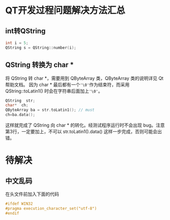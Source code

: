 # QT开发过程问题解决方法汇总

## int转QString

```cpp
int i = 5;
QString s = QString::number(i);
```

## QString 转换为 char *

将 QString 转 char *，需要用到 QByteArray 类，QByteArray 类的说明详见 Qt 帮助文档。 
因为 char * 最后都有一个`'\0'`作为结束符，而采用 QString::toLatin1() 时会在字符串后面加上`'\0'`。

```cpp
QString  str;
char*  ch;
QByteArray ba = str.toLatin1(); // must
ch=ba.data();
```

这样就完成了 QString 向 char * 的转化。经测试程序运行时不会出现 bug。注意第3行，一定要加上，不可以 str.toLatin1().data() 这样一步完成，否则可能会出错。 



# 待解决

## 中文乱码

在头文件前加入下面的代码

```c++
#ifdef WIN32  
#pragma execution_character_set("utf-8")  
#endif
```



